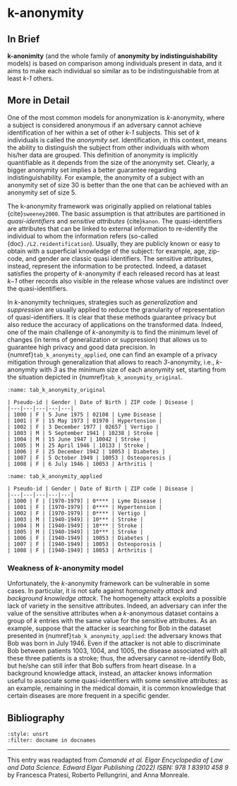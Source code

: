 # k-anonymity

<!-- NOTE: Table 1 is hard written in caption of Table 2 -->

## In Brief

<!--Essentially, *k*-anonimity paradigm is based on comparison among individuals present in data, and it aims to make each individual so similar as to be indistinguishable from others.-->
**k-anonimity** (and the whole family of **anonymity by indistinguishability** models) is based on comparison among individuals present in data, and it aims to make each individual so similar as to be indistinguishable from at least *k-1* others.


## More in Detail

One of the most common models for anonymization is *k*-anonymity, where a subject is considered anonymous if an adversary cannot achieve identification of her within a set of other *k-1* subjects. This set of *k* individuals is called the *anonymity set*. Identification, in this context, means the ability to distinguish the subject from other individuals with whom his/her data are grouped. This definition of anonymity is implicitly quantifiable as it depends from the size of the anonymity set. Clearly, a bigger anonymity set implies a better guarantee regarding indistinguishability. For example, the anonymity of a subject with an anonymity set of size 30 is better than the one that can be achieved with an anonymity set of size 5. 

The k-anonymity framework was originally applied on relational tables {cite}`sweeney2000`. The basic assumption is that attributes are partitioned in *quasi-identifiers* and *sensitive attributes* {cite}`kanon`. The quasi-identifiers are attributes that can be linked to external information to re-identify the individual to whom the information refers (so-called {doc}`./L2.reidentification`). Usually, they are publicly known or easy to obtain with a superficial knowledge of the subject: for example, age, zip-code, and gender are classic quasi identifiers. The sensitive attributes, instead, represent the information to be protected. Indeed, a dataset satisfies the property of *k*-anonymity if each released record has at least *k−1* other records also visible in the release whose values are indistinct over the quasi-identifiers. 

In *k*-anonymity techniques, strategies such as *generalization* and *suppression* are usually applied to reduce the granularity of representation of quasi-identifiers. It is clear that these methods guarantee privacy but also reduce the accuracy of applications on the transformed data. Indeed, one of the main challenge of *k*-anonymity is to find the minimum level of changes (in terms of generalization or suppression) that allows us to guarantee high privacy and good data precision. In {numref}`tab_k_anonymity_applied`, one can find an example of a privacy mitigation through generalization that allows to reach *3*-anonymity, i.e., *k*-anonymity with *3* as the minimum size of each anonymity set, starting from the situation depicted in {numref}`tab_k_anonymity_original`.

```{table}  A potential extract from a medical dataset. Gender, date of birth, and ZIP code are the quasi-identifiers, while the Disease is the sensitive attribute. An adversary knowing that Alice was born in 1974 and lives in Boston, MA, who gains access to this dataset, will discover that Alice is the patient number 1000 and that she has Lyme Disease.
:name: tab_k_anonymity_original

| Pseudo-id | Gender | Date of Birth | ZIP code | Disease |
|---|---|---|---|---|
| 1000 | F | 5 June 1975 | 02108 | Lyme Disease |
| 1001 | F | 15 May 1973 | 01970 | Hypertension |
| 1002 | F | 3 December 1977 | 02657 | Vertigo |
| 1003 | M | 5 September 1941 | 10238 | Stroke |
| 1004 | M | 15 June 1947 | 10042 | Stroke |
| 1005 | M | 25 April 1946 | 10133 | Stroke |
| 1006 | F | 25 December 1942 | 10053 | Diabetes |
| 1007 | F | 5 October 1949 | 10053 | Osteoporosis |
| 1008 | F | 6 July 1946 | 10053 | Arthritis |
```

```{table}  The *3*-anonymous version of the dataset shown in Table 1. The gender attribute is maintained as is, while the date of birth was replaced by an interval of years and the precision of the ZIP code was reduced. An adversary knowing the same information described in Table 1 cannot be sure if Alice is the patient number 1000, 1001 or 1002. Indeed, now each patient is included in an anonymity set of at least *3* individuals.
:name: tab_k_anonymity_applied

| Pseudo-id | Gender | Date of Birth | ZIP code | Disease |
|---|---|---|---|---|
| 1000 | F | [1970-1979] | 0**** | Lyme Disease |
| 1001 | F | [1970-1979] | 0**** | Hypertension |
| 1002 | F | [1970-1979] | 0**** | Vertigo |
| 1003 | M | [1940-1949] | 10*** | Stroke |
| 1004 | M | [1940-1949] | 10*** | Stroke |
| 1005 | M | [1940-1949] | 10*** | Stroke |
| 1006 | F | [1940-1949] | 10053 | Diabetes |
| 1007 | F | [1940-1949] | 10053 | Osteoporosis |
| 1008 | F | [1940-1949] | 10053 | Arthritis |
```
### Weakness of *k*-anonymity model
Unfortunately, the *k*-anonymity framework can be vulnerable in some cases. In particular, it is not safe against *homogeneity attack* and *background knowledge attack*. The homogeneity attack exploits a possible lack of variety in the sensitive attributes. Indeed, an adversary can infer the value of the sensitive attributes when a *k*-anonymous dataset contains a group of *k* entries with the same value for the sensitive attributes. As an example, suppose that the attacker is searching for Bob in the dataset presented in {numref}`tab_k_anonymity_applied`: the adversary knows that Bob was born in July 1946. Even if the attacker is not able to discriminate Bob between patients 1003, 1004, and 1005, the disease associated with all these three patients is a stroke; thus, the adversary cannot re-identify Bob, but he/she can still infer that Bob suffers from heart disease. 
In a background knowledge attack, instead, an attacker knows information useful to associate some quasi-identifiers with some sensitive attributes: as an example, remaining in the medical domain, it is common knowledge that certain diseases are more frequent in a specific gender.

## Bibliography

```{bibliography}
:style: unsrt
:filter: docname in docnames
```

---
 
This entry was readapted from *Comandé et al. Elgar Encyclopedia of Law and Data Science. Edward Elgar Publishing (2022) ISBN: 978 1 83910 458 9* by Francesca Pratesi, Roberto Pellungrini, and Anna Monreale.
